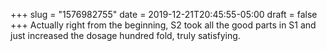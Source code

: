 +++
slug = "1576982755"
date = 2019-12-21T20:45:55-05:00
draft = false
+++
Actually right from the beginning, S2 took all the good parts in S1 and just increased the dosage hundred fold, truly satisfying.